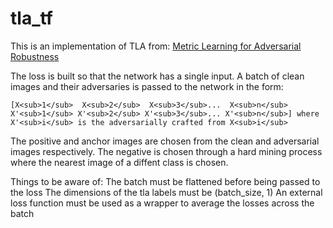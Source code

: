 # tla_tf



This is an implementation of TLA from:
    [Metric Learning for Adversarial Robustness](https://arxiv.org/pdf/1909.00900.pdf)

The loss is built so that the network has a single input. A batch of clean images and their adversaries is passed to the network in the form:

    [X<sub>1</sub>  X<sub>2</sub>  X<sub>3</sub>...  X<sub>n</sub>  X'<sub>1</sub> X'<sub>2</sub> X'<sub>3</sub>... X'<sub>n</sub>] where X'<sub>i</sub> is the adversarially crafted from X<sub>i</sub>

The positive and anchor images are chosen from the clean and adversarial images respectively. The negative is chosen through a hard mining process where the nearest image of a diffent class is chosen.

Things to be aware of:
    The batch must be flattened before being passed to the loss
    The dimensions of the tla labels must be (batch_size, 1)
    An external loss function must be used as a wrapper to average the losses across the batch
